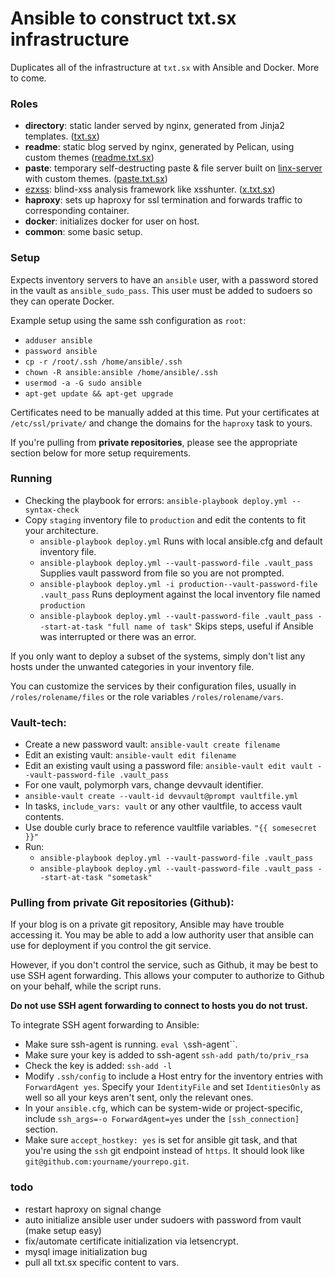 # Ansible to construct txt.sx infrastructure

Duplicates all of the infrastructure at `txt.sx` with Ansible and Docker. More to come.

### Roles
- **directory**:  static lander served by nginx, generated from Jinja2 templates. ([txt.sx](https://txt.sx))
- **readme**: static blog served by nginx, generated by Pelican, using custom themes ([readme.txt.sx](https://readme.txt.sx))
- **paste**:  temporary self-destructing paste & file server built on [linx-server](https://github.com/andreimarcu/linx-server) with custom themes. ([paste.txt.sx](https://paste.txt.sx))
- [ezxss](https://github.com/ssl/ezXSS): blind-xss analysis framework like xsshunter. ([x.txt.sx](https://x.txt.sx))
- **haproxy**:  sets up haproxy for ssl termination and forwards traffic to corresponding container.
- **docker**: initializes docker for user on host.
- **common**: some basic setup.


### Setup
Expects inventory servers to have an `ansible` user, with a password stored in the vault as `ansible_sudo_pass`. This user must be added to sudoers so they can operate Docker.

Example setup using the same ssh configuration as `root`:
- `adduser ansible`
- `password ansible`
- `cp -r /root/.ssh /home/ansible/.ssh`
- `chown -R ansible:ansible /home/ansible/.ssh`
- `usermod -a -G sudo ansible`
- `apt-get update && apt-get upgrade`

Certificates need to be manually added at this time.  Put your certificates at `/etc/ssl/private/` and change the domains for the `haproxy` task to yours.

If you're pulling from __private repositories__, please see the appropriate section below for more setup requirements.


### Running
- Checking the playbook for errors: `ansible-playbook deploy.yml --syntax-check`
- Copy `staging` inventory file to `production` and edit the contents to fit your architecture.
	- `ansible-playbook deploy.yml` Runs with local ansible.cfg and default inventory file.
	- `ansible-playbook deploy.yml --vault-password-file .vault_pass` Supplies vault password from file so you are not prompted.
	- `ansible-playbook deploy.yml -i production--vault-password-file .vault_pass` Runs deployment against the local inventory file named `production`
	- `ansible-playbook deploy.yml --vault-password-file .vault_pass --start-at-task "full name of task"` Skips steps, useful if Ansible was interrupted or there was an error.


If you only want to deploy a subset of the systems, simply don't list any hosts under the unwanted categories in your inventory file.


You can customize the services by their configuration files, usually in `/roles/rolename/files` or the role variables `/roles/rolename/vars`.


### Vault-tech:
- Create a new password vault: `ansible-vault create filename`
- Edit an existing vault: `ansible-vault edit filename`
- Edit an existing vault using a password file: `ansible-vault edit vault --vault-password-file .vault_pass`
- For one vault, polymorph vars, change devvault identifier.
- `ansible-vault create --vault-id devvault@prompt vaultfile.yml`
- In tasks, `include_vars: vault` or any other vaultfile, to access vault contents.
- Use double curly brace to reference vaultfile variables. `"{{ somesecret }}"`
- Run:
	- `ansible-playbook deploy.yml --vault-password-file .vault_pass`
	- `ansible-playbook deploy.yml --vault-password-file .vault_pass --start-at-task "sometask"`

### Pulling from private Git repositories (Github):

If your blog is on a private git repository, Ansible may have trouble accessing it.  You may be able to add a low authority user that ansible can use for deployment if you control the git service.

However, if you don't control the service, such as Github, it may be best to use SSH agent forwarding.  This allows your computer to authorize to Github on your behalf, while the script runs.

**Do not use SSH agent forwarding to connect to hosts you do not trust.**

To integrate SSH agent forwarding to Ansible:
- Make sure ssh-agent is running. `eval \`ssh-agent\``.
- Make sure your key is added to ssh-agent `ssh-add path/to/priv_rsa`
- Check the key is added: `ssh-add -l`
- Modify `.ssh/config` to include a Host entry for the inventory entries with `ForwardAgent yes`.  Specify your `IdentityFile` and set `IdentitiesOnly`  as well so all your keys aren't sent, only the relevant ones.
- In your `ansible.cfg`, which can be system-wide or project-specific, include `ssh_args=-o ForwardAgent=yes` under the `[ssh_connection]` section.
- Make sure `accept_hostkey: yes` is set for ansible git task, and that you're using the `ssh` git endpoint instead of `https`. It should look like `git@github.com:yourname/yourrepo.git`.


### todo
- restart haproxy on signal change
- auto initialize ansible user under sudoers with password from vault (make setup easy)
- fix/automate certificate initialization via letsencrypt.
- mysql image initialization bug
- pull all txt.sx specific content to vars.


